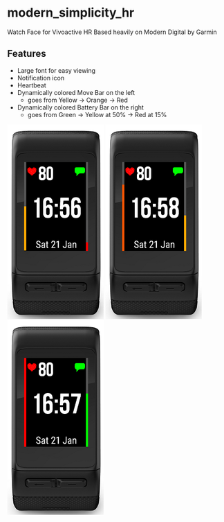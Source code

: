 # modern_simplicity_hr
Watch Face for Vivoactive HR
Based heavily on Modern Digital by Garmin

## Features
- Large font for easy viewing
- Notification icon
- Heartbeat
- Dynamically colored Move Bar on the left
  - goes from Yellow -> Orange -> Red
- Dynamically colored Battery Bar on the right
  - goes from Green -> Yellow at 50% -> Red at 15%

![Yellow move bar, low battery](/screenshots/vahr1.png "")
![Orange move bar, medium battery](/screenshots/vahr2.png "")
![Red move bar, charged battery](/screenshots/vahr3.png "")
